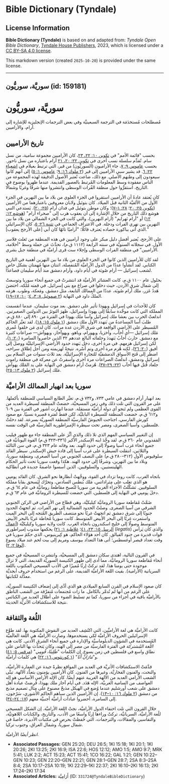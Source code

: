 # Bible Dictionary (Tyndale)

## License Information

**Bible Dictionary (Tyndale)** is based on and adapted from: _Tyndale Open Bible Dictionary_, [Tyndale House Publishers](https://tyndaleopenresources.com/), 2023, which is licensed under a [CC BY-SA 4.0 license](https://creativecommons.org/licenses/by-sa/4.0/legalcode.en).

This markdown version (created `2025-10-20`) is provided under the same license.



--------------------------------

## سوريَّة، سوريُّون (id: 159181)

سوريَّة، سوريُّون
=================

مُصطلحات مُستخدَمَة في الترجمة السبعينيَّة وفي بعض الترجمات الإنجليزية للإشارة إلى أرام، والأراميين.

تاريخ الأراميين
---------------

بحسب "قائمة الأمم" في [تكوين ١٠: ٢٢، ٢٣](https://ref.ly/Gen10:22-Gen10:23)، كان الأراميين مجموعة سامية، من نسل سام. تُقدِّم سلسلة نسب أخرى في [تكوين ٢٢: ٢٠، ٢١](https://ref.ly/Gen22:20-Gen22:21) أرام باعتباره من نسل ناحور. بحسب [عاموس ٩: ٧](https://ref.ly/Amos9:7)، جاء الأراميون (السوريُّون) من قير، التي ترتبط بعيلام في [إشعياء ٢٢: ٦](https://ref.ly/Isa22:6). قد يشير سبي الأراميين إلى قير ([٢ ملوك ١٦: ٩](https://ref.ly/2Kgs16:9)؛ [عاموس ١: ٥](https://ref.ly/Amos1:5)) إلى أنهم كانوا سيعودون إلى وطنهم الأصلي. مع ذلك، ضاعت تُعتبر الأصول الدقيقة لهذه المجموعة من الناس مفقودة وسط المعلومات المُرتبط بالعصور القديمة. عندما ظهروا بوضوح في التاريخ، استقرُّوا حول منطقة الفُرات الوسطى وانتشروا منها شرقًا وغربًا وشمالًا.

كان يُعتقد عادةً أن الأراميين استقروا في الجزء العلوي من بلاد ما بين النهرين في الجزء الأول من الألفيَّة الثانية قبل الميلاد. كان بتوئيل ولابان معروفين باعتبارهما من الأراميين ([تكوين ٢٥: ٢٠](https://ref.ly/Gen25:20)؛ [٢٨: ١–٧](https://ref.ly/Gen28:1-Gen28:7))؛ وكان موطن بتوئيل في فدان أرام ([٢٥: ٢٠](https://ref.ly/Gen25:20)). يَستدعي النبي هوشع ذلك التاريخ من خلال الإشارة إلى أن يعقوب هرب إلى "صحراء أرام" ([هوشع ١٢: ١٢](https://ref.ly/Hos12:12)) أو "أرام نَهرايم" (أرام النهرين)، والتي كانت في الجزء الشمالي من بلاد ما بين النهرين بين نهري الفرات ودجلة. في الاعتراف الجماعي في [تثنية ٢٦: ٥](https://ref.ly/Deut26:5)، كان الإسرائيلي الذي أتى بباكورة حصاده يَعترف قائلًا: "أراميًا تائهًا كان أبي \[على الأرجح يعقوب]."

على الأرجح، يُعتبر أفضل دليل مبكر على وجود أراميين في هذه المنطقة من تَغلث فلاسر الأول. في سجلاته السنويَّة في سنته الرابعة (١١١٢ ق.م)، تحدَّثَ عن حملة وسط "أخلامة، الأراميين" في منطقة الفرات الوسطى وإجلاء ست قرى أراميَّة في منطقة جبل بشري.

لقد كان للأراميين الذين كانوا في الجزء العلوي من بلاد ما بين النهرين أهمية في التاريخ الكتابي. لقد أنشأوا عددًا من الدول الأراميَّة المُنفصلة، اثنتان منها مُهمتان بشكل خاص لشعب إسرائيل — أرام صُوبَة في أيام داود، وأرام دمشق منذ أيام سليمان فصاعدًا.

بحلول عام ١١٠٠ ق.م، كانت العشائر الأراميَّة قد انتشرتْ في جميع أنحاء سوريا وتوسعتْ إلى شمال شرق الأردن، حيث دخلوا في صراع مع بني إسرائيل. في قمته مُلكه، احتضنَ هَددُ عَزر، ملك أرام صُوبَة، عددًا من الممالك التابعة، مثل دمشق، ومَعكة، وطوب. هزمَه الملكُ داود في النهاية ([٢ صموئيل ٨: ٣، ٤](https://ref.ly/2Sam8:3-2Sam8:4)؛ [١٠: ١٧–١٩](https://ref.ly/2Sam10:17-2Sam10:19)).

كان للأحداث في إسرائيل ويهوذا تأثير على دمشق. بعد موت سليمان، عندما انقسمت المملكة التي كانت موحَّدة سابقًا إلى يهوذا وإسرائيل، ظهرَ التوترُ بين الدولتين الصغيرتين. اندلعتْ الحرب بين بعشا ملك إسرائيل وآسا ملك يهوذا في الفترة من ٨٩٠ إلى ٨٨٠ ق.م. طلبَ آسا المساعدةُ من بَنهدد الأول ملك دمشق ([١ ملوك ١٥: ١٨](https://ref.ly/1Kgs15:18)). لقد تغيَّر الحاكم المُسيطر على الأراضي الواقعة في شرق الأردن عدة مرات. كان لدى مَن خلفوا عُمري مَلك إسرائيل —أي أخآب، وأخزيا، ويهورام، وياهو، ويهوآحاز، ويهوآش— صراعات كثيرة مع دمشق. حاربَ أخآبُ بَنهددَ وحلفائه البالغ عددهم ٣٢ الذين حاصروا السامرة ([٢٠: ١](https://ref.ly/1Kgs20:1))، لكن إسرائيل هزمهم. في مرة أخرى، دخل بَنهدد حدود الأراضي الإسرائيليَّة ووصلَ إلى أفيق ([٢٠: ٢٦](https://ref.ly/1Kgs20:26))، لكنه هُزم مرة أخرى وتم أَسْره. نتيجةً لهزيمته ومن أجل إطلاق سراحه، اضطر إلى فَتح الأسواق الدمشقيَّة للتجارة الإسرائيليَّة. بعد ثلاث سنوات من السلام بين إسرائيل ودمشق، اندلعتْ الصراعات مرة أخرى وأسفرتْ عن معركة في منطقة راموت جلعاد قُتل فيها أخآب ([٢٢: ٢٩–٣٧](https://ref.ly/1Kgs22:29-1Kgs22:37)). هُزمتْ أرام دمشق في النهاية على يد المَلك يهوآش مَلك إسرائيل ([٢ ملوك ١٣: ٢٥](https://ref.ly/2Kgs13:25)).

سوريا بعد انهيار الممالك الأراميَّة
-----------------------------------

بعد انهيار أرام دمشق في عامي ٧٣٣، و٧٣٢ ق.م، تغيَّر الطابع السياسي للمنطقة بأكملها. على مر القرون التي تلت ذلك وفي زمن المسيحيَّة، خضعتْ المنطقة لسيطرة العديد من القوى العظمى ولم تَنجو أي دولة أراميَّة مستقلة. عندما انهارت أشور في الفترة بين ٦٠٩ و٦١٢ ق.م، خضعت المنطقة للسيطرة البابليَّة، لكن فقط لفترة قصيرة نسبيًا. مع صعود كورش الفارسي، اجتاحت الجيوشُ الفارسيَّة المنطقة السوريَّة بسرعة. لقد دخلتْ فلسطين، وآسيا الصغرى، ومصر تحت سيطرة الإمبراطورية الفارسيَّة في الوقت نفسه.

إن التغيير السياسي المهم الذي تلا ذلك والذي أثَّرَ على المنطقة جاء مع ظهور فيليب المَقدوني عام ٣٦٠ ق.م. لقد وحَّدَ ابنه الإسكندر الأكبر (٣٣٦–٣٢٣ ق.م) القوة اليونانيَّة في جميع أنحاء غرب آسيا وصولًا إلى حدود الهند. بعد وفاته عام ٣٢٣ ق.م، في سن الثالثة والثلاثين، انتقلت السيطرة على غرب آسيا إلى قادة جيش الإسكندر. سيطر القائد سلوقيوس الأول (٣١٢–٢٨٠ ق.م) على النصف الجنوبي من آسيا الصغرى، ومنطقة سوريا، وبلاد ما بين النهرين، وشرقًا إلى حدود الهند. هكذا وقعت سوريا تحت تأثير الحكام الهلينستيين، والسلوقيين، الذين أسسوا عاصمةً جديدة في أنطاكية.

باتجاه الغرب، كانت روما تزداد في القوة، ووجَّهتْ أنظارها نحو الشرق. كان القائد پومپي هو الذي تغلب على مِثراداتس، مَلك بُنطس السادس، وتحرَّك لِيَسحق بقايا مملكة السلوقيين. تشكَّلتْ الأجزاء الغربية من سوريا لتُصبح مقاطعةً رومانيَّة في عام ٦٤ ق.م. دخلَ پومپي في النهاية إلى فلسطين، التي خضعت للسيطرة الرومانيَّة في عام ٦٣ ق.م.

ضَمَّتْ مُقاطعة سوريا الرومانيَّة كيليكيَّة، وهي قطاع من الأراضي في الركن الجنوبي الشرقي من آسيا الصغرى. وصلتْ الحدود الشمالية إلى نهر الفرات. ثم اتجهتْ الحدود جنوبًا إلى شرق دمشق ثم اتجهتْ غربًا نحو منتصف الطريق المُتجه إلى البحر الميت واستمرت غربًا إلى البحر الأبيض المتوسط. كانت سوريا مُحاطة غربًا بالبحر الأبيض المتوسط ​​وصولًا إلى خليج اسكندرون باتجاه الغرب. كانت ولاية سوريا وكيليكيَّة ([أعمال الرسل ١٥: ٢٣، ٤١](https://ref.ly/Acts15:23)؛ [غلاطية ١: ٢١](https://ref.ly/Gal1:21)) يحكمها مندوب إمبراطوري (*legatis*) والذي كان يَرأس قوات قديرة من جنود الفيالق. كان أحد هؤلاء الحاكم، هو كِيرينيوس، الذي حكمَ سوريا في وقت تعداد قيصر أوغسطس؛ أتى هذا التعداد بيوسف ومريم إلى بيت لحم عند ميلاد يسوع ([لوقا ٢: ٢](https://ref.ly/Luke2:2)).

في القرون التالية، اهتدى سكان دمشق إلى المسيحيَّة، وانتشرت المسيحيَّة في جميع أنحاء مُقاطعة سوريا الرومانيَّة، مما أدى إلى ظهور الكنيسة السوريَّة القديمة، التي لا تزال موجودة حتى يومنا هذا. لقد تركتْ إرثًا مُميزًا في الأدب المسيحي المكتوب باللغة السريانية (الأرامية). بقيت اللغة الأراميَّة القديمة، على الرغم من استخدام حروف أبجديَّة معدَّلة لكتابتها.

كان صعود الإسلام في القرن السابع الميلادي هو الذي أدَّى إلى إضعاف الكنيسة السوريَّة، على الرغم من أنها لم تُدمَّر بالكامل. ما زات مُجتمعات مُتفرِّقة من الشعب الناطق بالأراميَّة باقية في أجزاء من سوريا، كما تم تسليط الضوء على أطلال العديد من الكنائس نتيجة للاستكشافات الأثريَّة الحديثة.

اللُغة والثقافة
---------------

كانت الأراميَّة هي لغة الأراميِّين، التي اكتُشِف العديد من النقوش المكتوبة بها. لقد طوَّع الإسرائيلين الحروف الأراميَّة لكي يستخدموها، وصارت الأراميَّة هي اللُغة العالَميَّة المُستخدمة في الشؤون الدبلوماسيَّة والإدارة في جميع أنحاء الشرق الأدنى. كانت هي *اللُغة المُشتركة* في الفترة الفارسيَّة من مصر إلى الهند، وكان يَتحدَّث بها الناس على نطاق واسع في فلسطين في زمن يسوع. إن الكلمات "*طَلِيثَا، قُومِي*" ([مرقس ٥: ٤١](https://ref.ly/Mark5:41)) و"*مَارَانْ أَثَا*" ([١ كورنثوس ١٦: ٢٢](https://ref.ly/1Cor16:22)) هي كلمات أراميَّة.

قدَّمَتْ الاستكشافات الأثريَّة في العديد من المواقع نظرةً جيدة عن العمارة الأراميَّة، والنحت، والفنون الفخاريَّة، وغيرها من الفنون. كان الأراميين يؤمنون بتعدُّد الآلهة. تبنَّى الشعب الأرامي العديد من الآلهة الغريبة عنهم أيضًا. كان الإله الأرامي الأساسي هو إله العواصف من السامية الغربيَّة، الإله هَدَد. في أيام آحاز ملك يهوذا، فُرِضتْ عبادة أهل دمشق على شعب أورشليم عندما وُضع في الهيكل مذبحٌ مصنوع على مِثال تصميم مذبح من دمشق ([٢ ملوك ١٦: ١٠–١٣](https://ref.ly/2Kgs16:10-2Kgs16:13)). إن الأراميين الذين سباهم الحاكم الأشوري، سَرْجون، إلى السامرة، أحضروا عبادات أراميَّة أجنبيَّة معهم ([١٧: ٢٤–٣٤](https://ref.ly/2Kgs17:24-2Kgs17:34)).

خلال القرون التي تلت اختفاء الدول الأراميَّة، نجتْ اللغة الأراميَّة. إن الشكل المسيحي للُغة الأراميَّة، السريانيَّة، تركتْ وراءها إرثًا واسعًا من الأدب، والتاريخ، والكتابات اللاهوتيَّة، والتفاسير، والمقالات، والترجمات، التي حُفظتْ بحرصٍ في مكتبات الأديرة، خاصةً في شمال سوريا، وشمال العراق، وجنوب تركيا.

*انظر أيضًا* الأراميَّة.

* **Associated Passages:** GEN 25:20; DEU 26:5; 1KI 15:18; 1KI 20:1; 1KI 20:26; 2KI 13:25; 2KI 16:9; ISA 22:6; HOS 12:12; AMO 1:5; AMO 9:7; MRK 5:41; LUK 2:2; ACT 15:23; ACT 15:41; 1CO 16:22; GAL 1:21; GEN 10:22–GEN 10:23; GEN 22:20–GEN 22:21; GEN 28:1–GEN 28:7; 2SA 8:3–2SA 8:4; 2SA 10:17–2SA 10:19; 1KI 22:29–1KI 22:37; 2KI 16:10–2KI 16:13; 2KI 17:24–2KI 17:34
* **Associated Articles:** أَرَامِيَّة (ID: `331724@TyndaleBibleDictionary`)


